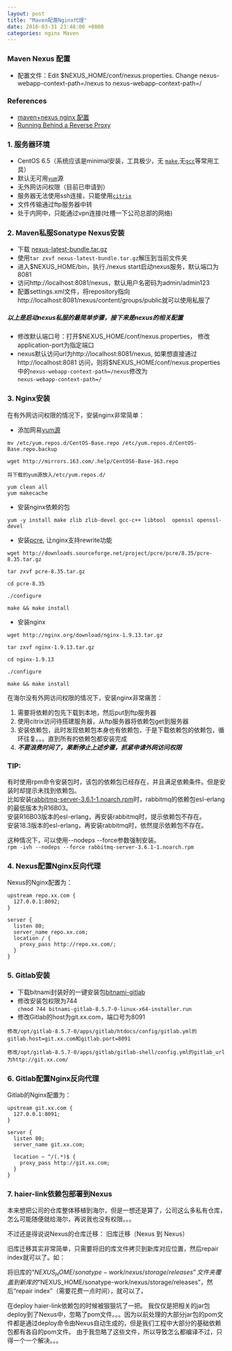 ```yaml
---
layout: post
title: "Maven配置Nginx代理"
date: 2016-03-31 23:48:00 +0800
categories: nginx Maven
---
```

### Maven Nexus 配置
* 配置文件：Edit $NEXUS_HOME/conf/nexus.properties. Change nexus-webapp-context-path=/nexus to nexus-webapp-context-path=/

### References
* [maven+nexus nginx 配置](http://blog.kainaodong.com/?p=43)
* [Running Behind a Reverse Proxy](http://books.sonatype.com/nexus-book/reference/install-sect-proxy.html)

### 1. 服务器环境
* CentOS 6.5（系统应该是minimal安装，工具极少，无 [`make`](http://www.gnu.org/software/make/manual/make.html),无[`gcc`](https://gcc.gnu.org/onlinedocs/gcc-5.3.0/gcc/)等常用工具）
* 默认无可用[`yum`](https://www.centos.org/docs/5/html/yum/index.html)源
* 无外网访问权限（目前已申请到）
* 服务器无法使用ssh连接，只能使用[`citrix`](https://www.citrix.com.cn/)
* 文件传输通过ftp服务器中转
* 处于内网中，只能通过vpn连接(吐槽一下公司总部的网络)

### 2. Maven私服Sonatype Nexus安装
* 下载 [nexus-latest-bundle.tar.gz](http://www.sonatype.org/nexus/go/)
* 使用`tar zxvf nexus-latest-bundle.tar.gz`解压到当前文件夹
* 进入$NEXUS_HOME/bin，执行./nexus start启动nexus服务，默认端口为8081
* 访问http://localhost:8081/nexus，默认用户名密码为admin/admin123
* 配置settings.xml文件，将repository指向http://localhost:8081/nexus/content/groups/public就可以使用私服了

##### 以上是启动nexus私服的最简单步骤，接下来是nexus的相关配置
* 修改默认端口号：打开$NEXUS_HOME/conf/nexus.properties， 修改application-port为指定端口
* nexus默认访问url为http://localhost:8081/nexus, 如果想直接通过http://localhost:8081 访问，则将$NEXUS_HOME/conf/nexus.properties中的`nexus-webapp-context-path=/nexus`修改为<br>`nexus-webapp-context-path=/`

### 3. Nginx安装
在有外网访问权限的情况下，安装nginx非常简单：

* 添加网易[yum源](http://mirrors.163.com/.help/centos.html)

```
mv /etc/yum.repos.d/CentOS-Base.repo /etc/yum.repos.d/CentOS-Base.repo.backup

wget http://mirrors.163.com/.help/CentOS6-Base-163.repo

将下载的yum源放入/etc/yum.repos.d/

yum clean all
yum makecache
```

* 安装nginx依赖的包

```
yum -y install make zlib zlib-devel gcc-c++ libtool  openssl openssl-devel
```

* 安装[pcre](http://www.pcre.org/), 让nginx支持rewrite功能

```
wget http://downloads.sourceforge.net/project/pcre/pcre/8.35/pcre-8.35.tar.gz

tar zxvf pcre-8.35.tar.gz

cd pcre-8.35

./configure

make && make install
```

* 安装nginx

```
wget http://nginx.org/download/nginx-1.9.13.tar.gz

tar zxvf nginx-1.9.13.tar.gz

cd nginx-1.9.13

./configure

make && make install
```

在海尔没有外网访问权限的情况下，安装nginx非常痛苦：
1. 需要将依赖的包先下载到本地，然后put到ftp服务器
2. 使用citrix访问待搭建服务器，从ftp服务器将依赖包get到服务器
3. 安装依赖包，此时发现依赖包本身也有依赖包，于是下载依赖包的依赖包，循环往复。。。直到所有的依赖包都安装完成
4. ***不要浪费时间了，果断停止上述步骤，抓紧申请外网访问权限***

### TIP:
有时使用rpm命令安装包时，该包的依赖包已经存在，并且满足依赖条件。但是安装时却提示未找到依赖包。
<br>比如安装[rabbitmq-server-3.6.1-1.noarch.rpm](https://www.rabbitmq.com/releases/rabbitmq-server/v3.6.1/rabbitmq-server-3.6.1-1.noarch.rpm)时，rabbitmq的依赖包esl-erlang的最低版本为R16B03。
<br>安装R16B03版本的esl-erlang，再安装rabbitmq时，提示依赖包不存在。
<br>安装18.3版本的esl-erlang，再安装rabbitmq时，依然提示依赖包不存在。

这种情况下，可以使用--nodeps --force参数强制安装。<br>
`rpm -ivh --nodeps --force rabbitmq-server-3.6.1-1.noarch.rpm`

### 4. Nexus配置Nginx反向代理

Nexus的Nginx配置为：

```
upstream repo.xx.com {
  127.0.0.1:8092;
}

server {
  listen 80;
  server_name repo.xx.com;
  location / {
    proxy_pass http://repo.xx.com/;
  }
}
```

### 5. Gitlab安装
* 下载bitnami封装好的一键安装包[bitnami-gitlab](https://bitnami.com/stack/gitlab/installer)
* 修改安装包权限为744 <br>
`chmod 744 bitnami-gitlab-8.5.7-0-linux-x64-installer.run`
* 修改Gitlab的host为git.xx.com，端口号为8091<br>

```
修改/opt/gitlab-8.5.7-0/apps/gitlab/htdocs/config/gitlab.yml的gitlab.host=git.xx.com和gitlab.port=8091

修改/opt/gitlab-8.5.7-0/apps/gitlab/gitlab-shell/config.yml的gitlab_url为http://git.xx.com/
```

### 6. Gitlab配置Nginx反向代理
Gitlab的Nginx配置为：

```
upstream git.xx.com {
  127.0.0.1:8091;
}

server {
  listen 80;
  server_name git.xx.com;

  location ~ ^/(.*)$ {
    proxy_pass http://git.xx.com;
  }
}
```

### 7. haier-link依赖包部署到Nexus
本来想把公司的仓库整体移植到海尔，但是一想还是算了，公司这么多私有仓库，怎么可能随便就给海尔，再说我也没有权限。。。

不过还是得说说Nexus的仓库迁移：
旧库迁移（Nexus 到 Nexus）

旧库迁移其实非常简单，只需要将旧的库文件拷贝到新库对应位置，然后repair index就可以了。如：

将旧库的“$NEXUS_HOME/sonatype-work/nexus/storage/releases”文件夹覆盖到新库的“$NEXUS_HOME/sonatype-work/nexus/storage/releases”，然后“repair index”（需要花费一点时间），就可以了。


在deploy haier-link依赖包的时候被狠狠坑了一把。
我仅仅是把相关的jar包deploy到了Nexus中，忽略了pom文件。。。因为以前处理的大部分jar包的pom文件都是通过deploy命令由Nexus自动生成的，但是我们工程中大部分的基础依赖包都有各自的pom文件。
由于我忽略了这些文件，所以导致怎么都编译不过，只得一个一个解决。。。
